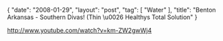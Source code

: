 {
   "date": "2008-01-29",
   "layout": "post",
   "tag": [
      "Water"
   ],
   "title": "Benton Arkansas - Southern Divas! (Thin \u0026 Healthys Total Solution"
}

http://www.youtube.com/watch?v=km-ZW2gwWj4  
